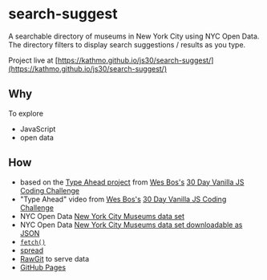 # search-suggest

A searchable directory of museums in New York City using NYC Open Data. The directory filters to display search suggestions / results as you type.

Project live at [https://kathmo.github.io/js30/search-suggest/](https://kathmo.github.io/js30/search-suggest/)


## Why
To explore
* JavaScript
* open data


## How
* based on the [Type Ahead project](https://github.com/wesbos/JavaScript30/tree/master/06%20-%20Type%20Ahead) from [Wes Bos's](https://github.com/wesbos) [30 Day Vanilla JS Coding Challenge](https://javascript30.com/)
* "Type Ahead" video from [Wes Bos's](https://github.com/wesbos) [30 Day Vanilla JS Coding Challenge](https://javascript30.com/)
* NYC Open Data [New York City Museums data set](https://data.cityofnewyork.us/Recreation/New-York-City-Museums/ekax-ky3z)
* NYC Open Data [New York City Museums data set downloadable as JSON](https://data.cityofnewyork.us/api/views/fn6f-htvy/rows.json?accessType=DOWNLOAD)
* [```fetch()```](https://developer.mozilla.org/en-US/docs/Web/API/WindowOrWorkerGlobalScope/fetch)
* [spread](https://developer.mozilla.org/en-US/docs/Web/JavaScript/Reference/Operators/Spread_operator)
* [RawGit](https://rawgit.com/) to serve data
* [GitHub Pages](https://pages.github.com/)

